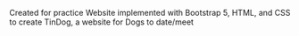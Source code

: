 Created for practice
Website implemented with Bootstrap 5, HTML, and CSS to create TinDog, a website for Dogs to date/meet
